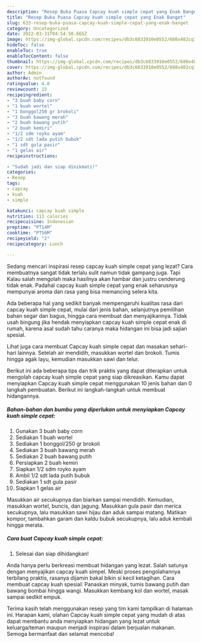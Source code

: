 ```yaml
---
description: "Resep Buka Puasa Capcay kuah simple cepat yang Enak Banget"
title: "Resep Buka Puasa Capcay kuah simple cepat yang Enak Banget"
slug: 633-resep-buka-puasa-capcay-kuah-simple-cepat-yang-enak-banget
category: Uncategorized
date: 2022-03-31T04:54:50.665Z
image: https://img-global.cpcdn.com/recipes/db3c6833910e0552/680x482cq70/capcay-kuah-simple-cepat-foto-resep-utama.jpg
hideToc: false
enableToc: true
enableTocContent: false
thumbnail: https://img-global.cpcdn.com/recipes/db3c6833910e0552/680x482cq70/capcay-kuah-simple-cepat-foto-resep-utama.jpg
cover: https://img-global.cpcdn.com/recipes/db3c6833910e0552/680x482cq70/capcay-kuah-simple-cepat-foto-resep-utama.jpg
author: Admin
authorAv: notfound
ratingvalue: 4.8
reviewcount: 15
recipeingredient:
- "3 buah baby corn"
- "1 buah wortel"
- "1 bonggol250 gr brokoli"
- "3 buah bawang merah"
- "2 buah bawang putih"
- "2 buah kemiri"
- "1/2 sdm royko ayam"
- "1/2 sdt lada putih bubuk"
- "1 sdt gula pasir"
- "1 gelas air"
recipeinstructions:

- "Sudah jadi dan siap dinikmati!"
categories:
- Resep
tags:
- capcay
- kuah
- simple

katakunci: capcay kuah simple 
nutrition: 113 calories
recipecuisine: Indonesian
preptime: "PT14M"
cooktime: "PT56M"
recipeyield: "2"
recipecategory: Lunch

---
```



Sedang mencari inspirasi resep capcay kuah simple cepat yang lezat? Cara membuatnya sangat tidak terlalu sulit namun tidak gampang juga. Tapi Kalau salah mengolah maka hasilnya akan hambar dan justru cenderung tidak enak. Padahal capcay kuah simple cepat yang enak seharusnya mempunyai aroma dan rasa yang bisa memancing selera kita.


Ada beberapa hal yang sedikit banyak mempengaruhi kualitas rasa dari capcay kuah simple cepat, mulai dari jenis bahan, selanjutnya pemilihan bahan segar dan bagus, hingga cara membuat dan menyajikannya. Tidak usah bingung jika hendak menyiapkan capcay kuah simple cepat enak di rumah, karena asal sudah tahu caranya maka hidangan ini bisa jadi sajian spesial.

Lihat juga cara membuat Capcay kuah simple cepat dan masakan sehari-hari lainnya. Setelah air mendidih, masukkan wortel dan brokoli. Tumis hingga agak layu, kemudian masukkan sawi dan telur.


Berikut ini ada beberapa tips dan trik praktis yang dapat diterapkan untuk mengolah capcay kuah simple cepat yang siap dikreasikan. Kamu dapat menyiapkan Capcay kuah simple cepat menggunakan 10 jenis bahan dan 0 langkah pembuatan. Berikut ini langkah-langkah untuk membuat hidangannya.

<!--inarticleads1-->

##### Bahan-bahan dan bumbu yang diperlukan untuk menyiapkan Capcay kuah simple cepat:

1. Gunakan 3 buah baby corn
1. Sediakan 1 buah wortel
1. Sediakan 1 bonggol/250 gr brokoli
1. Sediakan 3 buah bawang merah
1. Sediakan 2 buah bawang putih
1. Persiapkan 2 buah kemiri
1. Siapkan 1/2 sdm royko ayam
1. Ambil 1/2 sdt lada putih bubuk
1. Sediakan 1 sdt gula pasir
1. Siapkan 1 gelas air


Masukkan air secukupnya dan biarkan sampai mendidih. Kemudian, masukkan wortel, buncis, dan jagung. Masukkan gula pasir dan merica secukupnya, lalu masukkan sawi hijau dan aduk sampai matang. Matikan kompor, tambahkan garam dan kaldu bubuk secukupnya, lalu aduk kembali hingga merata. 

<!--inarticleads2-->

##### Cara buat Capcay kuah simple cepat:


1. Selesai dan siap dihidangkan!

Anda hanya perlu berkreasi membuat hidangan yang lezat. Salah satunya dengan menyajikan capcay kuah simpel. Meski proses pengolahannya terbilang praktis, rasanya dijamin bakal bikin si kecil ketagihan. Cara membuat capcay kuah spesial: Panaskan minyak, tumis bawang putih dan bawang bombai hingga wangi. Masukkan kembang kol dan wortel, masak sampai sedikit empuk. 

Terima kasih telah menggunakan resep yang tim kami tampilkan di halaman ini. Harapan kami, olahan Capcay kuah simple cepat yang mudah di atas dapat membantu anda menyiapkan hidangan yang lezat untuk keluarga/teman maupun menjadi inspirasi dalam berjualan makanan. Semoga bermanfaat dan selamat mencoba!
